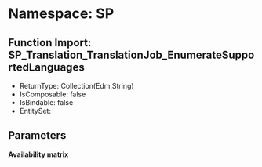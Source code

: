 # Namespace: SP

## Function Import: SP_Translation_TranslationJob_EnumerateSupportedLanguages

- ReturnType: Collection(Edm.String)
- IsComposable: false
- IsBindable: false
- EntitySet: 

## Parameters

**Availability matrix**


